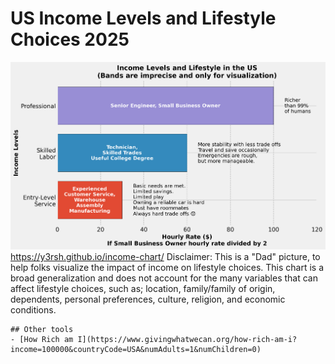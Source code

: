 # US Income Levels and Lifestyle Choices 2025
![Income Chart](income_chart.png)
<https://y3rsh.github.io/income-chart/>
Disclaimer:
This is a "Dad" picture, to help folks visualize the impact of income on lifestyle choices.
This chart is a broad generalization and does not account for the many variables that can affect lifestyle choices, such as;
location, family/family of origin, dependents, personal preferences, culture, religion, and economic conditions.

    ## Other tools
    - [How Rich am I](https://www.givingwhatwecan.org/how-rich-am-i?income=100000&countryCode=USA&numAdults=1&numChildren=0)
    